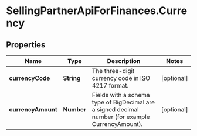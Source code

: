 # SellingPartnerApiForFinances.Currency

## Properties

Name | Type | Description | Notes
------------ | ------------- | ------------- | -------------
**currencyCode** | **String** | The three-digit currency code in ISO 4217 format. | [optional] 
**currencyAmount** | **Number** | Fields with a schema type of BigDecimal are a signed decimal number (for example CurrencyAmount). | [optional] 


